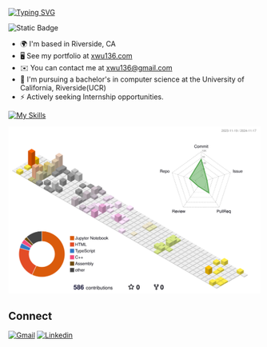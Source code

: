 [![Typing SVG](https://readme-typing-svg.demolab.com?font=Comfortaa&weight=500&size=30&pause=1000&color=00FFB3&vCenter=true&width=460&lines=Challenges%2C+Growth%2C+Success;Welcome+to+my+GitHub;Hi%2C+my+name+is+Xiyuan+Wu)](https://git.io/typing-svg)


![Static Badge](https://img.shields.io/badge/Undergrad-UCR-blue?style=for-the-badge)


* 🌍  I'm based in Riverside, CA
* 🖥️  See my portfolio at [xwu136.com](http://xwu136.com)
* ✉️  You can contact me at [xwu136@gmail.com](mailto:xwu136@gmail.com)
* 🧠  I'm pursuing a bachelor's in computer science at the University of California, Riverside(UCR)
* ⚡  Actively seeking Internship opportunities.

[![My Skills](https://skillicons.dev/icons?i=py,cpp,cmake,css,sklearn,tensorflow,flask,gcp,git,github,githubactions,html,latex,md,nextjs,nodejs,tailwind,vscode,notion,latex,npm,react&theme=light)](https://skillicons.dev)


![3D](./profile-3d-contrib/profile-season-animate.svg)

## Connect

[![Gmail](https://skillicons.dev/icons?i=gmail&theme=light)](mailto:xwu136@gmail.com)
[![Linkedin](https://skillicons.dev/icons?i=linkedin&theme=light)](https://www.linkedin.com/in/xiyuan-wu)
